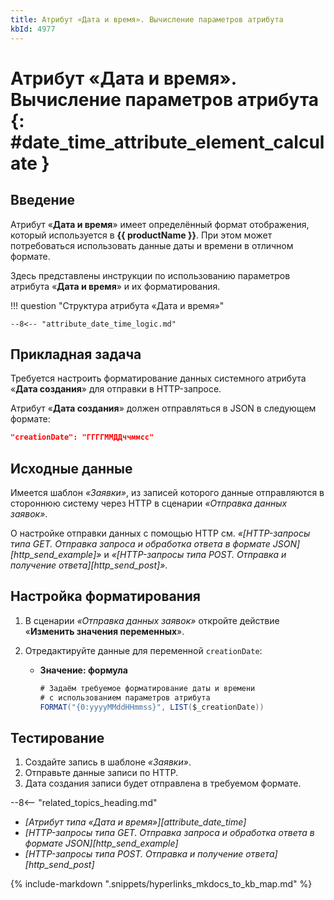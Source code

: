 ```yaml
---
title: Атрибут «Дата и время». Вычисление параметров атрибута
kbId: 4977
---
```


# Атрибут «Дата и время». Вычисление параметров атрибута {: #date_time_attribute_element_calculate }

## Введение

Атрибут «**Дата и время**» имеет определённый формат отображения, который используется в **{{ productName }}**. При этом может потребоваться использовать данные даты и времени в отличном формате.

Здесь представлены инструкции по использованию параметров атрибута «**Дата и время**» и их форматирования.

!!! question "Структура атрибута «Дата и время»"

    --8<-- "attribute_date_time_logic.md"

## Прикладная задача

Требуется настроить форматирование данных системного атрибута «**Дата создания**» для отправки в HTTP-запросе.

Атрибут «**Дата создания**» должен отправляться в JSON в следующем формате:

``` json
"creationDate": "ГГГГММДДччммсс"
```

## Исходные данные

Имеется шаблон _«Заявки»_, из записей которого данные отправляются в стороннюю систему через HTTP в сценарии _«Отправка данных заявок»_.

О настройке отправки данных с помощью HTTP см. _«[HTTP-запросы типа GET. Отправка запроса и обработка ответа в формате JSON][http_send_example]»_ и _«[HTTP-запросы типа POST. Отправка и получение ответа][http_send_post]»_.

## Настройка форматирования

1. В сценарии _«Отправка данных заявок»_ откройте действие «**Изменить значения переменных**».
2. Отредактируйте данные для переменной `creationDate`:

    - **Значение: формула**

        ``` cs
        # Задаём требуемое форматирование даты и времени
        # с использованием параметров атрибута
        FORMAT("{0:yyyyMMddHHmmss}", LIST($_creationDate))
        ```

## Тестирование

1. Создайте запись в шаблоне _«Заявки»_.
2. Отправьте данные записи по HTTP.
3. Дата создания записи будет отправлена в требуемом формате.

<div class="relatedTopics" markdown="block">

--8<-- "related_topics_heading.md"

- _[Атрибут типа «Дата и время»][attribute_date_time]_
- _[HTTP-запросы типа GET. Отправка запроса и обработка ответа в формате JSON][http_send_example]_
- _[HTTP-запросы типа POST. Отправка и получение ответа][http_send_post]_

</div>

{% include-markdown ".snippets/hyperlinks_mkdocs_to_kb_map.md" %}
